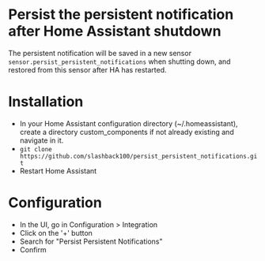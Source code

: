 # Persist the persistent notification after Home Assistant shutdown
The persistent notification will be saved in a new sensor `sensor.persist_persistent_notifications` when shutting down, and restored from this sensor after HA has restarted.

# Installation
- In your Home Assistant configuration directory (~/.homeassistant), create a directory custom_components if not already existing and navigate in it.
- `git clone https://github.com/slashback100/persist_persistent_notifications.git`
- Restart Home Assistant

# Configuration
- In the UI, go in Configuration > Integration
- Click on the '+' button
- Search for "Persist Persistent Notifications"
- Confirm
